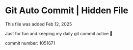 # Git Auto Commit | Hidden File

This file was added Feb 12, 2025

Just for fun and keeping my daily git commit active 🤪

commit number: 1051671

